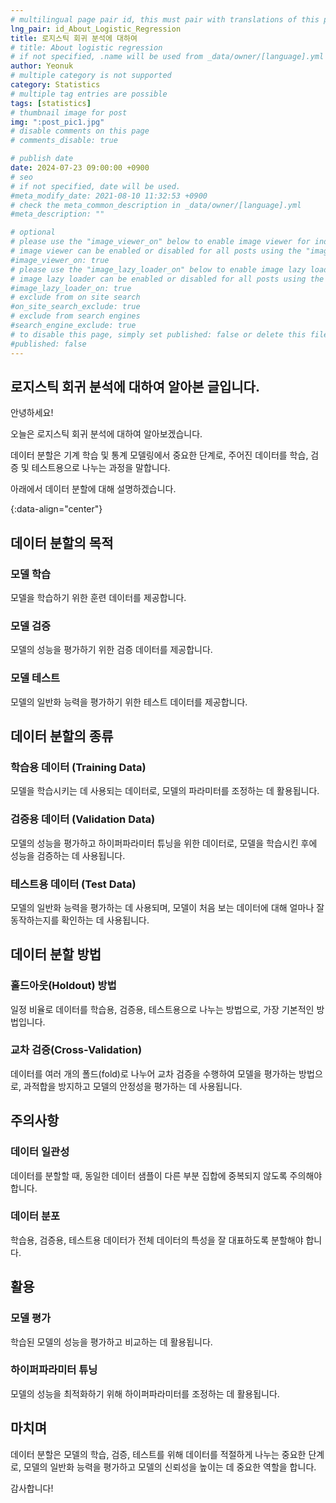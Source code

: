 ```yaml
---
# multilingual page pair id, this must pair with translations of this page. (This name must be unique)
lng_pair: id_About_Logistic_Regression
title: 로지스틱 회귀 분석에 대하여
# title: About logistic regression
# if not specified, .name will be used from _data/owner/[language].yml
author: Yeonuk
# multiple category is not supported
category: Statistics
# multiple tag entries are possible
tags: [statistics]
# thumbnail image for post
img: ":post_pic1.jpg"
# disable comments on this page
# comments_disable: true

# publish date
date: 2024-07-23 09:00:00 +0900
# seo
# if not specified, date will be used.
#meta_modify_date: 2021-08-10 11:32:53 +0900
# check the meta_common_description in _data/owner/[language].yml
#meta_description: ""

# optional
# please use the "image_viewer_on" below to enable image viewer for individual pages or posts (_posts/ or [language]/_posts folders).
# image viewer can be enabled or disabled for all posts using the "image_viewer_posts: true" setting in _data/conf/main.yml.
#image_viewer_on: true
# please use the "image_lazy_loader_on" below to enable image lazy loader for individual pages or posts (_posts/ or [language]/_posts folders).
# image lazy loader can be enabled or disabled for all posts using the "image_lazy_loader_posts: true" setting in _data/conf/main.yml.
#image_lazy_loader_on: true
# exclude from on site search
#on_site_search_exclude: true
# exclude from search engines
#search_engine_exclude: true
# to disable this page, simply set published: false or delete this file
#published: false
---
```


<!-- outline-start -->

## 로지스틱 회귀 분석에 대하여 알아본 글입니다.

안녕하세요!

오늘은 로지스틱 회귀 분석에 대하여 알아보겠습니다.

데이터 분할은 기계 학습 및 통계 모델링에서 중요한 단계로, 주어진 데이터를 학습, 검증 및 테스트용으로 나누는 과정을 말합니다.

아래에서 데이터 분할에 대해 설명하겠습니다.

{:data-align="center"}

<!-- outline-end -->

## 데이터 분할의 목적

### 모델 학습

모델을 학습하기 위한 훈련 데이터를 제공합니다.

### 모델 검증

모델의 성능을 평가하기 위한 검증 데이터를 제공합니다.

### 모델 테스트

모델의 일반화 능력을 평가하기 위한 테스트 데이터를 제공합니다.

## 데이터 분할의 종류

### 학습용 데이터 (Training Data)

모델을 학습시키는 데 사용되는 데이터로, 모델의 파라미터를 조정하는 데 활용됩니다.

### 검증용 데이터 (Validation Data)

모델의 성능을 평가하고 하이퍼파라미터 튜닝을 위한 데이터로, 모델을 학습시킨 후에 성능을 검증하는 데 사용됩니다.

### 테스트용 데이터 (Test Data)

모델의 일반화 능력을 평가하는 데 사용되며, 모델이 처음 보는 데이터에 대해 얼마나 잘 동작하는지를 확인하는 데 사용됩니다.

## 데이터 분할 방법

### 홀드아웃(Holdout) 방법

일정 비율로 데이터를 학습용, 검증용, 테스트용으로 나누는 방법으로, 가장 기본적인 방법입니다.

### 교차 검증(Cross-Validation)

데이터를 여러 개의 폴드(fold)로 나누어 교차 검증을 수행하여 모델을 평가하는 방법으로, 과적합을 방지하고 모델의 안정성을 평가하는 데 사용됩니다.

## 주의사항

### 데이터 일관성

데이터를 분할할 때, 동일한 데이터 샘플이 다른 부분 집합에 중복되지 않도록 주의해야 합니다.

### 데이터 분포

학습용, 검증용, 테스트용 데이터가 전체 데이터의 특성을 잘 대표하도록 분할해야 합니다.

## 활용

### 모델 평가

학습된 모델의 성능을 평가하고 비교하는 데 활용됩니다.

### 하이퍼파라미터 튜닝

모델의 성능을 최적화하기 위해 하이퍼파라미터를 조정하는 데 활용됩니다.

## 마치며

데이터 분할은 모델의 학습, 검증, 테스트를 위해 데이터를 적절하게 나누는 중요한 단계로, 모델의 일반화 능력을 평가하고 모델의 신뢰성을 높이는 데 중요한 역할을 합니다.

감사합니다!
